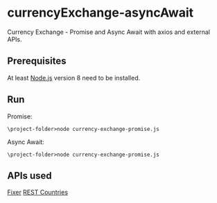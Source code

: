 # currencyExchange-asyncAwait
Currency Exchange - Promise and Async Await with axios and external APIs.


## Prerequisites
At least [Node.js](https://nodejs.org/en/) version 8 need to be installed.


## Run
Promise:
```
\project-folder>node currency-exchange-promise.js
```
Async Await:
```
\project-folder>node currency-exchange-promise.js
```


## APIs used
[Fixer](https://fixer.io)
[REST Countries](https://restcountries.eu)